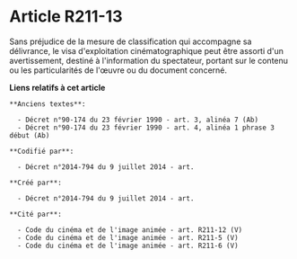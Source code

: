 # Article R211-13

Sans préjudice de la mesure de classification qui accompagne sa délivrance, le visa d'exploitation cinématographique peut
être assorti d'un avertissement, destiné à l'information du spectateur, portant sur le contenu ou les particularités de
l'œuvre ou du document concerné.

**Liens relatifs à cet article**

	**Anciens textes**:

	  - Décret n°90-174 du 23 février 1990 - art. 3, alinéa 7 (Ab)
	  - Décret n°90-174 du 23 février 1990 - art. 4, alinéa 1 phrase 3 début (Ab)

	**Codifié par**:

	  - Décret n°2014-794 du 9 juillet 2014 - art.

	**Créé par**:

	  - Décret n°2014-794 du 9 juillet 2014 - art.

	**Cité par**:

	  - Code du cinéma et de l'image animée - art. R211-12 (V)
	  - Code du cinéma et de l'image animée - art. R211-5 (V)
	  - Code du cinéma et de l'image animée - art. R211-6 (V)
